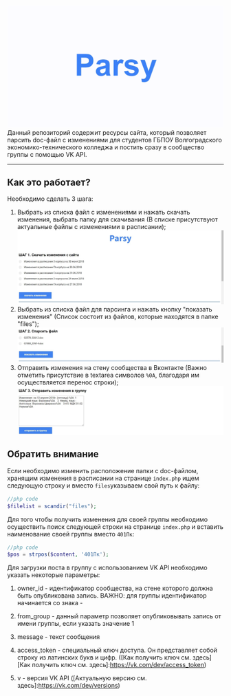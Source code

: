 ![заставанька](https://github.com/developer-kaczmarek/parsy/raw/master/logo_parsy.gif)
Данный репозиторий содержит ресурсы сайта, который позволяет парсить doc-файл с изменениями для студентов ГБПОУ Волгоградского экономико-технического колледжа и постить сразу в сообщество группы с помощью VK API.

___

## Как это работает?

Необходимо сделать 3 шага:
1) Выбрать из списка файл с изменениями и нажать скачать изменения, выбрать папку для скачивания (В списке присутствуют актуальные файлы с изменениями в расписании);
![шаг1](https://github.com/developer-kaczmarek/parsy/raw/master/шаг1.jpg)
2) Выбрать из списка файл для парсинга и нажать кнопку "показать изменения" (Список состоит из файлов, которые находятся в папке "files");
![шаг2](https://github.com/developer-kaczmarek/parsy/raw/master/шаг2.jpg)
3) Отправить изменения на стену сообщества в Вконтакте (Важно отметить присутствие в textarea символов `%0A`, благодаря им осуществляется перенос строки);
![шаг3](https://github.com/developer-kaczmarek/parsy/raw/master/шаг3.jpg)

## Обратить внимание

Если необходимо изменить расположение папки с doc-файлом, хранящим изменения в расписании на странице `index.php` ищем следующую строку и вместо `files`указываем свой путь к файлу:

```php
//php code 
$filelist = scandir("files");
```

Для того чтобы получить изменения для своей группы необходимо осуществить поиск следующей строки на странице `index.php` и вставить наименование своей группы вместо `401Пк`:

```php
//php code 
$pos = strpos($content, '401Пк');
```

Для загрузки поста в группу с использованием VK API необходимо указать некоторые параметры:

1) owner_id - идентификатор сообщества, на стене которого должна быть опубликована запись. ВАЖНО: для группы идентификатор начинается со знака -

2) from_group - данный параметр позволяет опубликовывать запись от имени группы, если указать значение 1

3) message - текст сообщения

4) access_token - специальный ключ доступа. Он представляет собой строку из латинских букв и цифр. ([Как получить ключ см. здесь][Как получить ключ см. здесь]:https://vk.com/dev/access_token)

5) v - версия VK API ([Актуальную версию см. здесь]:https://vk.com/dev/versions)

[Весь список параметров см. здесь]:https://vk.com/dev/wall.post

